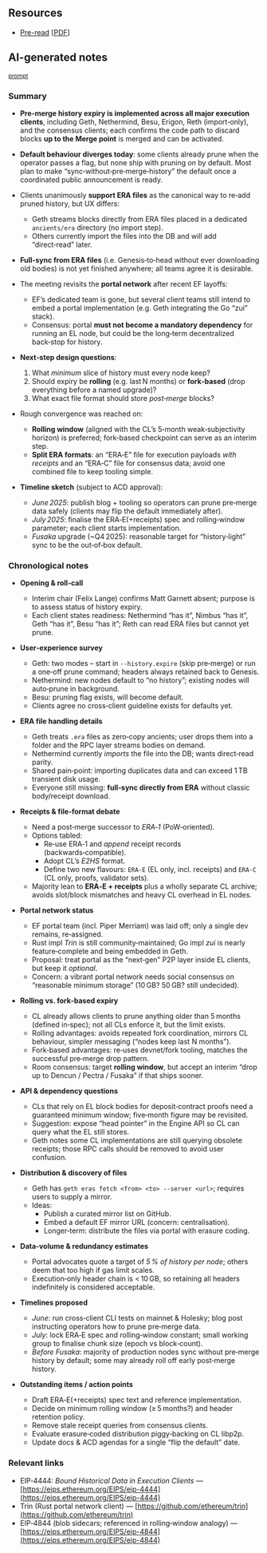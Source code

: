 ## Resources

- [Pre-read](https://www.notion.so/efdn/History-Expiry-f23g-207d9895554180779fc4c7f9e3d95817) [[PDF](Slides-notes/10-Jun-history-expiry-preread.pdf)]

## AI-generated notes

<sup>[prompt](Slides-notes/AI-info.md)</sup>

### Summary

* **Pre‑merge history expiry is implemented across all major execution clients**, including Geth, Nethermind, Besu, Erigon, Reth (import‑only), and the consensus clients; each confirms the code path to discard blocks **up to the Merge point** is merged and can be activated.
* **Default behaviour diverges today**: some clients already prune when the operator passes a flag, but none ship with pruning *on* by default. Most plan to make “sync‑without‑pre‑merge‑history” the default once a coordinated public announcement is ready.
* Clients unanimously **support ERA files** as the canonical way to re‑add pruned history, but UX differs:

  * Geth streams blocks directly from ERA files placed in a dedicated `ancients/era` directory (no import step).
  * Others currently import the files into the DB and will add “direct‑read” later.
* **Full‑sync from ERA files** (i.e. Genesis‑to‑head without ever downloading old bodies) is not yet finished anywhere; all teams agree it is desirable.
* The meeting revisits the **portal network** after recent EF layoffs:

  * EF’s dedicated team is gone, but several client teams still intend to embed a portal implementation (e.g. Geth integrating the Go “zui” stack).
  * Consensus: portal **must not become a mandatory dependency** for running an EL node, but could be the long‑term decentralized back‑stop for history.
* **Next‑step design questions**:

  1. What *minimum* slice of history must every node keep?
  2. Should expiry be **rolling** (e.g. last N months) or **fork‑based** (drop everything before a named upgrade)?
  3. What exact file format should store *post‑merge* blocks?
* Rough convergence was reached on:

  * **Rolling window** (aligned with the CL’s 5‑month weak‑subjectivity horizon) is preferred; fork‑based checkpoint can serve as an interim step.
  * **Split ERA formats**: an “ERA‑E” file for execution payloads *with receipts* and an “ERA‑C” file for consensus data; avoid one combined file to keep tooling simple.  
* **Timeline sketch** (subject to ACD approval):

  * *June 2025*: publish blog + tooling so operators can prune pre‑merge data safely (clients may flip the default immediately after).
  * *July 2025*: finalise the ERA‑E(+receipts) spec and rolling‑window parameter; each client starts implementation.
  * *Fusaka* upgrade (\~Q4 2025): reasonable target for “history‑light” sync to be the out‑of‑box default.

### Chronological notes

* **Opening & roll‑call**

  * Interim chair (Felix Lange) confirms Matt Garnett absent; purpose is to assess status of history expiry.
  * Each client states readiness: Nethermind “has it”, Nimbus “has it”, Geth “has it”, Besu “has it”; Reth can read ERA files but cannot yet prune.
* **User‑experience survey**

  * Geth: two modes – start in `--history.expire` (skip pre‑merge) or run a one‑off prune command; headers always retained back to Genesis.
  * Nethermind: new nodes default to “no history”; existing nodes will auto‑prune in background.
  * Besu: pruning flag exists, will become default.
  * Clients agree no cross‑client guideline exists for defaults yet.
* **ERA file handling details**

  * Geth treats `.era` files as zero‑copy ancients; user drops them into a folder and the RPC layer streams bodies on demand.
  * Nethermind currently *imports* the file into the DB; wants direct‑read parity.
  * Shared pain‑point: importing duplicates data and can exceed 1 TB transient disk usage.
  * Everyone still missing: **full‑sync directly from ERA** without classic body/receipt download.
* **Receipts & file‑format debate**
  * Need a post‑merge successor to *ERA‑1* (PoW‑oriented).
  * Options tabled:
    * Re‑use ERA‑1 and *append* receipt records (backwards‑compatible).
    * Adopt CL’s *E2HS* format.
    * Define two new flavours: `ERA‑E` (EL only, incl. receipts) and `ERA‑C` (CL only, proofs, validator sets).
  * Majority lean to **ERA‑E + receipts** plus a wholly separate CL archive; avoids slot/block mismatches and heavy CL overhead in EL nodes.
* **Portal network status**

  * EF portal team (incl. Piper Merriam) was laid off; only a single dev remains, re‑assigned.
  * Rust impl *Trin* is still community‑maintained; Go impl *zui* is nearly feature‑complete and being embedded in Geth.
  * Proposal: treat portal as the “next‑gen” P2P layer inside EL clients, but keep it *optional*.
  * Concern: a vibrant portal network needs social consensus on “reasonable minimum storage” (10 GB? 50 GB? still undecided).
* **Rolling vs. fork‑based expiry**

  * CL already allows clients to prune anything older than 5 months (defined in‑spec); not all CLs enforce it, but the limit exists.
  * Rolling advantages: avoids repeated fork coordination, mirrors CL behaviour, simpler messaging (“nodes keep last N months”).
  * Fork‑based advantages: re‑uses devnet/fork tooling, matches the successful pre‑merge drop pattern.
  * Room consensus: target **rolling window**, but accept an interim “drop up to Dencun / Pectra / Fusaka” if that ships sooner.
* **API & dependency questions**

  * CLs that rely on EL block bodies for deposit‑contract proofs need a guaranteed minimum window; five‑month figure may be revisited.
  * Suggestion: expose “head pointer” in the Engine API so CL can query what the EL still stores.
  * Geth notes some CL implementations are still querying obsolete receipts; those RPC calls should be removed to avoid user confusion.
* **Distribution & discovery of files**

  * Geth has `geth eras fetch <from> <to> --server <url>`; requires users to supply a mirror.
  * Ideas:
    * Publish a curated mirror list on GitHub.
    * Embed a default EF mirror URL (concern: centralisation).
    * Longer‑term: distribute the files via portal with erasure coding.
* **Data‑volume & redundancy estimates**

  * Portal advocates quote a target of *5 % of history per node*; others deem that too high if gas limit scales.
  * Execution‑only header chain is < 10 GB, so retaining all headers indefinitely is considered acceptable.
* **Timelines proposed**

  * *June*: run cross‑client CLI tests on mainnet & Holesky; blog post instructing operators how to prune pre‑merge data.
  * *July*: lock ERA‑E spec and rolling‑window constant; small working group to finalise chunk size (epoch vs block‑count).
  * *Before Fusaka*: majority of production nodes sync without pre‑merge history by default; some may already roll off early post‑merge history.
* **Outstanding items / action points**

  * Draft ERA‑E(+receipts) spec text and reference implementation.
  * Decide on minimum rolling window (≥ 5 months?) and header retention policy.
  * Remove stale receipt queries from consensus clients.
  * Evaluate erasure‑coded distribution piggy‑backing on CL libp2p.
  * Update docs & ACD agendas for a single “flip the default” date.

### Relevant links

* EIP‑4444: *Bound Historical Data in Execution Clients* — [https://eips.ethereum.org/EIPS/eip-4444](https://eips.ethereum.org/EIPS/eip-4444)
* Trin (Rust portal network client) — [https://github.com/ethereum/trin](https://github.com/ethereum/trin)
* EIP‑4844 (blob sidecars; referenced in rolling‑window analogy) — [https://eips.ethereum.org/EIPS/eip-4844](https://eips.ethereum.org/EIPS/eip-4844)
